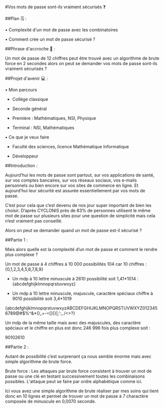 #Vos mots de passe sont-ils vraiment sécurisés ❓

##Plan 🗒 :

• Complexité d'un mot de passe avec les combinatoires

• Comment crée un mot de passe sécurisé ?


##Phrase d'accroche 🚀 :

Un mot de passe de 12 chiffres peut être trouvé avec un algorithme de brute force en 2 secondes alors on peut se demander vos mots de passe sont-ils vraiment sécurisés ?

##Projet d'avenir 💻 :

• Mon parcours

- Collège classique

- Seconde général 

- Première : Mathématiques, NSI, Physique 

- Terminal : NSI, Mathématiques

• Ce que je veux faire

- Faculté des sciences, licence Mathématique Informatique

- Développeur









##Introduction :

Aujourd’hui les mots de passe sont partout, sur vos applications de santé, sur vos comptes bancaires, sur vos réseaux sociaux, vos e-mails personnels ou bien encore sur vos sites de commerce en ligne. Et aujourd’hui leur sécurité est assurée essentiellement par vos mots de passe.

C’est pour cela que c’est devenu de nos jour super important de bien les choisir. D’après CYCLONIS près de 83% de personnes utilisent le même mot de passe sur plusieurs sites pour une question de simplicité mais cela n’est vraiment pas conseillé. 

Alors on peut se demander quand un mot de passe est-il sécurisé ?

##Partie 1 :

Mais alors quelle est la complexité d’un mot de passe et comment le rendre plus complexe ?

Un mot de passe à 4 chiffres à 10 000 possibilités 104 car 10 chiffres : {0,1,2,3,4,5,6,7,8,9}

- Un mdp à 10 lettre minuscule à 2610 possibilité soit 1,41\*1014 : {abcdefghijklmnopqrstuvwxyz}

- Un mdp à 10 lettre minuscule, majuscule, caractère spéciaux chiffre à 9010 possibilité soit 3,4\*1019

{abcdefghijklmnopqrstuvwxyzABCDEFGHIJKLMNOPQRSTUVWXYZ0123456789@#$%^&\*()\_+-=[]{}|;':,./<>?}

Un mdp de la même taille mais avec des majuscules, des caractère spéciaux et le chiffre en plus est donc 246 996 fois plus complexe soit :

90102610

##Partie 2 :

Autant de possibilité c’est surprenant ça nous semble énorme mais avec simple algorithme de brute force.

Brute force : Les attaques par brute force consistent à trouver un mot de passe ou une clé en testant successivement toutes les combinaisons possibles. L'attaque peut se faire par ordre alphabétique comme ici.

Ici vous avez une simple algorithme de brute réaliser par mes soins qui tient donc en 10 lignes et permet de trouver un mot de passe à 7 charactère composée de minuscule en 0,0070 seconde.
